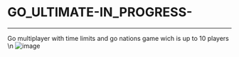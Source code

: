 # GO_ULTIMATE-IN_PROGRESS-
****
Go multiplayer with time limits and go nations game wich is up to 10 players \n
![image](https://user-images.githubusercontent.com/91374689/227887625-e7f99e62-502e-40b1-b3d2-9de74c71d020.png)
